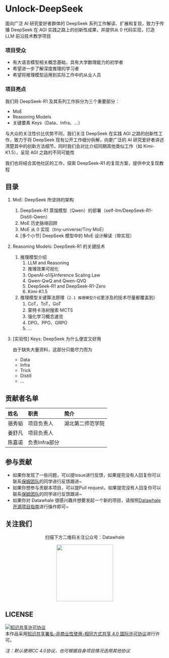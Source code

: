 # Unlock-DeepSeek

面向广泛 AI 研究爱好者群体的 DeepSeek 系列工作解读、扩展和复现，致力于传播 DeepSeek 在 AGI 实践之路上的创新性成果，并提供从 0 代码实现，打造 LLM 前沿技术教学项目

### 项目受众

- 有大语言模型相关概念基础，具有大学数理能力的初学者
- 希望进一步了解深度推理的学习者
- 希望将推理模型运用到实际工作中的从业人员

### 项目亮点

我们将 DeepSeek-R1 及其系列工作拆分为三个重要部分：
- MoE
- Reasoning Models
- 关键要素 Keys（Data、Infra、...）

与大众的关注性价比优势不同，我们关注 DeepSeek 在实践 AGI 之路的创新性工作，致力于将 DeepSeek 现有公开工作细分拆解，向更广泛的 AI 研究爱好者讲述清楚其中的创新方法细节，同时我们会对比介绍同期其他类似工作（如 Kimi-K1.5），呈现 AGI 之路的不同可能性

我们也将结合其他社区的工作，探索 DeepSeek-R1 的复现方案，提供中文复现教程

## 目录
1. MoE: DeepSeek 所坚持的架构
    1. DeepSeek-R1 蒸馏模型（Qwen）的部署（self-llm/DeepSeek-R1-Distill-Qwen）
    2. MoE 历史脉络回顾
    3. MoE 从 0 实现（tiny-universe/Tiny MoE）
    4. [多个小节] DeepSeek 模型中的 MoE 设计解读（带实现）
2. Reasoning Models: DeepSeek-R1 的关键技术
    1. 推理模型介绍
        1. LLM and Reasoning
        2. 推理效果可视化
        3. OpenAI-o1与Inference Scaling Law
        4. Qwen-QwQ and Qwen-QVQ
        5. DeepSeek-R1 and DeepSeek-R1-Zero
        6. Kimi-K1.5
    2. 推理模型关键算法原理（`2.1 推理模型介绍`里涉及的技术尽量都覆盖到）
        1. CoT，ToT，GoT
        2. 蒙特卡洛树搜索 MCTS
        3. 强化学习概念速览
        4. DPO、PPO、GRPO
        5. ...

3. [实验性] Keys: DeepSeek 为什么便宜又好用

    由于缺失大量资料，这部分只能尽力而为
    -   Data
    -   Infra
    -   Trick
    -   Distill
    -   ...
    
## 贡献者名单

| 姓名 | 职责 | 简介 |
| :----| :---- | :---- |
| 骆秀韬 | 项目负责人 | 湖北第二师范学院 |
| 姜舒凡 | 项目负责人 | |
| 陈嘉诺 | 负责Infra部分 | |


## 参与贡献

- 如果你发现了一些问题，可以提Issue进行反馈，如果提完没有人回复你可以联系[保姆团队](https://github.com/datawhalechina/DOPMC/blob/main/OP.md)的同学进行反馈跟进~
- 如果你想参与贡献本项目，可以提Pull request，如果提完没有人回复你可以联系[保姆团队](https://github.com/datawhalechina/DOPMC/blob/main/OP.md)的同学进行反馈跟进~
- 如果你对 Datawhale 很感兴趣并想要发起一个新的项目，请按照[Datawhale开源项目指南](https://github.com/datawhalechina/DOPMC/blob/main/GUIDE.md)进行操作即可~

## 关注我们

<div align=center>
<p>扫描下方二维码关注公众号：Datawhale</p>
<img src="https://raw.githubusercontent.com/datawhalechina/pumpkin-book/master/res/qrcode.jpeg" width = "180" height = "180">
</div>

## LICENSE

<a rel="license" href="http://creativecommons.org/licenses/by-nc-sa/4.0/"><img alt="知识共享许可协议" style="border-width:0" src="https://img.shields.io/badge/license-CC%20BY--NC--SA%204.0-lightgrey" /></a><br />本作品采用<a rel="license" href="http://creativecommons.org/licenses/by-nc-sa/4.0/">知识共享署名-非商业性使用-相同方式共享 4.0 国际许可协议</a>进行许可。

*注：默认使用CC 4.0协议，也可根据自身项目情况选用其他协议*
